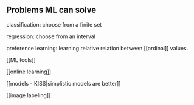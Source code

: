 ## Problems ML can solve

classification: choose from a finite set

regression: choose from an interval

preference learning: learning relative relation between [[ordinal]] values.

[[ML tools]]

[[online learning]]

[[models - KISS|simplistic models are better]]

[[image labeling]]
